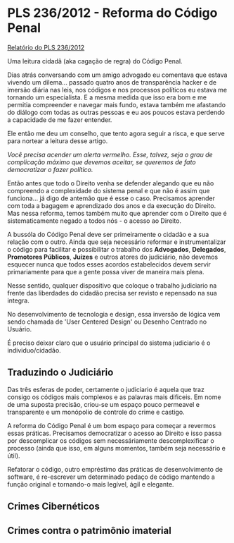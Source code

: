 # PLS 236/2012 - Reforma do Código Penal

[Relatório do PLS 236/2012]()

Uma leitura cidadã (aka cagação de regra) do Código Penal.

Dias atrás conversando com um amigo advogado eu comentava que estava vivendo um dilema... passado quatro anos de transparência hacker e de imersão diária nas leis, nos códigos e nos processos políticos eu estava me tornando um especialista. E a mesma medida que isso era bom e me permitia compreender e navegar mais fundo, estava também me afastando do diálogo com todas as outras pessoas e eu aos poucos estava perdendo a capacidade de me fazer entender.

Ele então me deu um conselho, que tento agora seguir a risca, e que serve para nortear a leitura desse artigo.

*Você precisa acender um alerta vermelho. Esse, talvez, seja o grau de complicação máximo que devemos aceitar, se queremos de fato democratizar o fazer político.*

Então antes que todo o Direito venha se defender alegando que eu não compreendo a complexidade do sistema penal e que não é assim que funciona... já digo de antemão que é esse o caso. Precisamos aprender com toda a bagagem e aprendizado dos anos e da execução do Direito. Mas nessa reforma, temos também muito que aprender com o Direito que é sistematicamente negado a todos nós - o acesso ao Direito.

A bussóla do Código Penal deve ser primeiramente o cidadão e a sua relação com o outro. Ainda que seja necessário reformar e instrumentalizar o código para facilitar e possibilitar o trabalho dos **Advogados**, **Delegados**, **Promotores Públicos**, **Juizes** e outros atores do judiciário, não devemos esquecer nunca que todos esses acordos estabelecidos devem servir primariamente para que a gente possa viver de maneira mais plena.

Nesse sentido, qualquer dispositivo que coloque o trabalho judiciario na frente das liberdades do cidadão precisa ser revisto e repensado na sua integra.

No desenvolvimento de tecnologia e design, essa inversão de lógica vem sendo chamada de 'User Centered Design' ou Desenho Centrado no Usuário.

É preciso deixar claro que o usuário principal do sistema judiciario é o individuo/cidadão.

## Traduzindo o Judiciário

Das três esferas de poder, certamente o judiciario é aquela que traz consigo os códigos mais complexos e as palavras mais dificeis. Em nome de uma suposta precisão, criou-se um espaço pouco permeavel e transparente e um monópolio de controle do crime e castigo.

A reforma do Código Penal é um bom espaço para começar a revermos essas práticas. Precisamos democratizar o acesso ao Direito e isso passa por descomplicar os códigos sem necessáriamente descomplexificar o processo (ainda que isso, em alguns momentos, também seja necessário e útil).

Refatorar o código, outro empréstimo das práticas de desenvolvimento de software, é re-escrever um determinado pedaço de código mantendo a função original e tornando-o mais legível, ágil e elegante.

## Crimes Cibernéticos


## Crimes contra o patrimônio imaterial